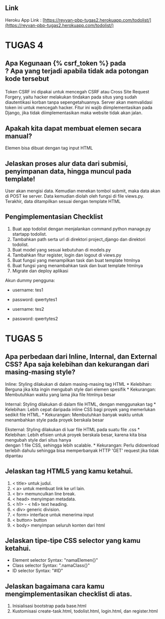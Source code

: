 ## Link

Heroku App Link : [https://reyvan-pbp-tugas2.herokuapp.com/todolist/](https://reyvan-pbp-tugas2.herokuapp.com/todolist/)

# TUGAS 4
## Apa Kegunaan {% csrf_token %} pada <form>? Apa yang terjadi apabila tidak ada potongan kode tersebut
Token CSRF ini dipakai untuk mencegah CSRF atau Cross Site Request Forgery, yaitu hacker melakukan tindakan pada situs yang sudah diautentikasi korban tanpa sepengetahuannya. Server akan memvalidasi token ini untuk mencegah hacker. Fitur ini wajib diimplementasikan pada Django, jika tidak diimplementasikan maka website tidak akan jalan.

## Apakah kita dapat membuat elemen <form> secara manual?
Elemen <form> bisa dibuat dengan tag input HTML

## Jelaskan proses alur data dari submisi, penyimpanan data, hingga muncul pada template!

User akan mengisi data. Kemudian menekan tombol submit, maka data akan di POST ke server. Data kemudian diolah oleh fungsi di file views.py. Terakhir, data ditampilkan sesuai dengan template HTML

## Pengimplementasian Checklist

1. Buat app todolist dengan menjalankan command python manage.py startapp todolist. 
2. Tambahkan path serta url di direktori project_django dan direktori todolist. 
3. Buat model yang sesuai kebutuhan di models.py
4. Tambahkan fitur register, login dan logout di views.py
5. Buat fungsi yang menampilkan task dan buat template htmlnya
6. Buat fungsi yang menambahkan task dan buat template htmlnya
7. Migrate dan deploy aplikasi

Akun dummy pengguna:
* username: tes1
* password: qwertytes1

* username: tes2
* password: qwertytes2

# TUGAS 5
## Apa perbedaan dari Inline, Internal, dan External CSS? Apa saja kelebihan dan kekurangan dari masing-masing style?
Inline: Styling dilakukan di dalam masing-masing tag HTML
      * Kelebihan: Berguna jika kita ingin mengubah style dari elemen spesifik
      * Kekurangan: Membutuhkan waktu yang lama jika file htmlnya besar 
       
Internal: Styling dilakukan di dalam file HTML, dengan menggunakan tag <style></style>
      * Kelebihan: Lebih cepat daripada inline CSS bagi proyek yang memerlukan sedikit file HTML.
      * Kekurangan: Membutuhkan banyak waktu untuk menambahkan style pada proyek berskala besar

Eksternal: Styling dilakukan di luar file HTML pada suatu file .css
      * Kelebihan: Lebih efisien untuk proyek berskala besar, karena kita bisa mengubah style dari situs hanya  
       dengan 1 file CSS, sehingga lebih scalable.
      * Kekurangan: Perlu didownload terlebih dahulu sehingga bisa memperbanyak HTTP 'GET' request jika tidak dipantau

## Jelaskan tag HTML5 yang kamu ketahui.
1. < title> untuk judul.
2. < a> untuk membuat link ke url lain.
3. < br> memunculkan line break.
4. < head> menyimpan metadata.
5. < h1> - < h6> text heading.
6. < div> generic division.
7. < form> interface untuk menerima input
8. < button> button
9. < body> menyimpan seluruh konten dari html

## Jelaskan tipe-tipe CSS selector yang kamu ketahui.
* Element selector
Syntax: "namaElemen{}"
* Class selector
Syntax: ".namaClass{}"
* ID selector
Syntax: "#ID"

## Jelaskan bagaimana cara kamu mengimplementasikan checklist di atas.
1. Inisialisasi bootstrap pada base.html
2. Kustomisasi create-task.html, todolist.html, login.html, dan register.html
